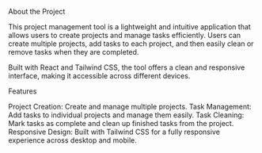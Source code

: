 About the Project


This project management tool is a lightweight and intuitive application that allows users to create projects and manage tasks efficiently. 
Users can create multiple projects, add tasks to each project, and then easily clean or remove tasks when they are completed.

Built with React and Tailwind CSS, the tool offers a clean and responsive interface, making it accessible across different devices.

Features


Project Creation: Create and manage multiple projects.
Task Management: Add tasks to individual projects and manage them easily.
Task Cleaning: Mark tasks as complete and clean up finished tasks from the project.
Responsive Design: Built with Tailwind CSS for a fully responsive experience across desktop and mobile.

